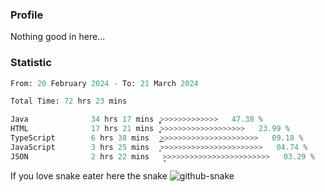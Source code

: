 ### Profile 

Nothing good in here...

### Statistic
<!--START_SECTION:waka-->

```python
From: 20 February 2024 - To: 21 March 2024

Total Time: 72 hrs 23 mins

Java              34 hrs 17 mins  ͎͎͎͎͎͎͎͎͎͎͎̞>>>>>>>>>>>>>   47.38 %
HTML              17 hrs 21 mins  ͎͎͎͎͎͎>>>>>>>>>>>>>>>>>>>   23.99 %
TypeScript        6 hrs 38 mins   ͎͎͜>>>>>>>>>>>>>>>>>>>>>>   09.18 %
JavaScript        3 hrs 25 mins   ͎͕>>>>>>>>>>>>>>>>>>>>>>>   04.74 %
JSON              2 hrs 22 mins   ̞>>>>>>>>>>>>>>>>>>>>>>>>   03.29 %
```

<!--END_SECTION:waka-->

If you love snake eater here the snake 
<picture>
  <source media="(prefers-color-scheme: dark)" srcset="https://github.com/pradana4648/pradana4648/blob/c0566a83ca6ea5f2e46bab00e717c4c82b4b5c4c/github-contribution-grid-snake-dark.svg" />
  <source media="(prefers-color-scheme: light)" srcset="https://github.com/pradana4648/pradana4648/blob/c0566a83ca6ea5f2e46bab00e717c4c82b4b5c4c/github-contribution-grid-snake.svg" />
  <img alt="github-snake" src="https://github.com/pradana4648/pradana4648/blob/c0566a83ca6ea5f2e46bab00e717c4c82b4b5c4c/github-contribution-grid-snake.svg" />
</picture>
